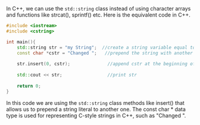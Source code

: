 In C++, we can use the `std::string` class instead of using character arrays and functions like strcat(), sprintf() etc. Here is the equivalent code in C++.

```cpp
#include <iostream>
#include <cstring>

int main(){
    std::string str = "my String";  //create a string variable equal to any text value
    const char *cstr = "Changed ";   //prepend the string with another string literal
    
    str.insert(0, cstr);              //append cstr at the beginning of str
    
    std::cout << str;                 //print str
      
    return 0;
}
```
In this code we are using the `std::string` class methods like insert() that allows us to prepend a string literal to another one. The const char * data type is used for representing C-style strings in C++, such as "Changed ".

